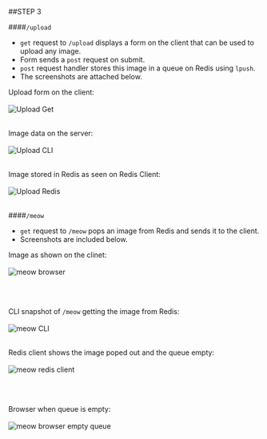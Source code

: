 
##STEP 3

####`/upload`

* `get` request to `/upload` displays a form on the client that can be used to upload any image.  
* Form sends a `post` request on submit. 
* `post` request handler stores this image in a queue on Redis using `lpush`.
* The screenshots are attached below. 

Upload form on the client:
<br><br>
![Upload Get](https://cloud.githubusercontent.com/assets/9297464/6856713/2a4e2804-d3d8-11e4-80df-da823d165646.png) 
<br><br>

Image data on the server: 
<br><br>
![Upload CLI](https://cloud.githubusercontent.com/assets/9297464/6856813/dc009c80-d3d8-11e4-9670-366094f6a5c3.png)
<br><br>

Image stored in Redis as seen on Redis Client:
<br><br>
![Upload Redis](https://cloud.githubusercontent.com/assets/9297464/6856869/2a7ed4bc-d3d9-11e4-953b-13106c0d7001.png)
<br><br>

####`/meow`

* `get` request to `/meow` pops an image from Redis and sends it to the client.
* Screenshots are included below.

Image as shown on the clinet:
<br><br>
![meow browser](https://cloud.githubusercontent.com/assets/9297464/6856981/ef81cf8a-d3d9-11e4-84f6-a2c9563b4abc.png)

<br><br>

CLI snapshot of `/meow` getting the image from Redis:
<br><br>
![meow CLI](https://cloud.githubusercontent.com/assets/9297464/6857022/390d29c4-d3da-11e4-95cf-d00fa799d5ac.png)
<br><br>

Redis client shows the image poped out and the queue empty:
<br><br>
![meow redis client](https://cloud.githubusercontent.com/assets/9297464/6857120/ffb21576-d3da-11e4-8bce-55c43a649745.png)

<br><br>

Browser when queue is empty:
<br><br>
![meow browser empty queue](https://cloud.githubusercontent.com/assets/9297464/6857151/2544f8b2-d3db-11e4-9624-97e699cdc828.png)
<br><br>


